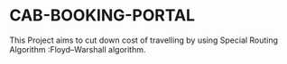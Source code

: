 # CAB-BOOKING-PORTAL
This Project aims to cut down cost of travelling by using Special Routing Algorithm :Floyd–Warshall algorithm.
